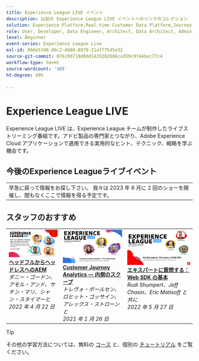 ```yaml
---
title: Experience League LIVE イベント
description: 以前の Experience League LIVE イベントへのリンクのコレクション
solution: Experience Platform,Real-time Customer Data Platform,Journey Optimizer,Experience Manager,Target,Audience Manager,Analytics
role: User, Developer, Data Engineer, Architect, Data Architect, Admin, Leader
level: Beginner
event-series: Experience League Live
exl-id: 80de5748-89c2-4680-8978-21aff75d5e32
source-git-commit: 07619d719d0dd1429202686ca359c9744bec77c4
workflow-type: tm+mt
source-wordcount: '165'
ht-degree: 49%

---
```


# Experience League LIVE

Experience League LIVE は、Experience League チームが制作したライブストリーミング番組です。アドビ製品の専門家とつながり、Adobe Experience Cloud アプリケーションで適用できる実用的なヒント、テクニック、戦略を学ぶ機会です。

<div id="upcoming-events">

## 今後のExperience Leagueライブイベント

<table>
<tr>
  <td>
    早急に戻って情報をお探し下さい。 我々は 2023 年 6 月に 2 回のショーを開催し、間もなくここで情報を得る予定です。
  </td>
</tr>
</table>


</div>

<div id="recs-overview-body-1"></div>
<div id="recs-overview-body-2"></div>
<div id="recs-overview-body-3"></div>
<div id="recs-overview-body-4"></div>
<div id="recs-overview-body-5"></div>
<div id="recs-overview-body-6"></div>

<div id="past-events">


</div>

## スタッフのおすすめ

<table style="max-width: 1214px;">

<tr>
  <td style="vertical-align: top;"><a href="episodes/exl-live-episode-04-21-22.md">
      <img alt="Experience Leagueライブ 4 月 21 日" src="assets/youtube-thumbnails/april-21-yt.jpg">
    </a>
    <div>
      <a href="/help/experience-league-live/episodes/exl-live-episode-04-21-22.md">
        <strong>ヘッドフルからヘッドレスへのAEM</strong>
      </a>
      <br/><em>ダニー・ゴードン、アモル・アンド、サチン・マリ、シャン・スタイマーと</em>
      <br/><em>2022 年 4 月 22 日</em>
    </div>
  </td>

<td style="vertical-align: top;">
    <a href="episodes/exl-live-episode-08.md">
      <img alt="Experience LeagueLIVE ep8" src="./assets/youtube-thumbnails/jan-25-yt.jpg">
    </a>
    <div>
      <a href="episodes/exl-live-episode-08.md"><strong>Customer Journey Analytics — 内側のスクープ</strong></a>
      <br/><em>トレヴォ・ポールセン、ロヒット・ゴッサイン、アレックス・ストローンと</em>
      <br/><em>2021 年 1 月 26 日</em>
    </div>
  </td>

<td style="vertical-align: top;">
    <a href="episodes/exl-live-episode-05-26-22.md">
      <img alt="Experience League公開日：5 月 26 日" src="assets/May26_exl_live_banner_web_1920_WebBanner.png">
    </a>
    <div>
      <a href="episodes/exl-live-episode-05-26-22.md">
        <strong>エキスパートに質問する：Web SDK の基本</strong>
      </a>
      <br/><em>Rudi Shumpert、Jeff Chasin、Eric Matisoff と共に</em>
      <br/><em>2022 年 5 月 27 日</em>
    </div>
  </td>
  </tr>

</table>


>[!TIP]
>
>その他の学習方法については、無料の [コース](https://experienceleague.adobe.com/?lang=ja#dashboard/learning) と、個別の [チュートリアル](https://experienceleague.adobe.com/docs/home-tutorials.html?lang=ja) をご覧ください。
